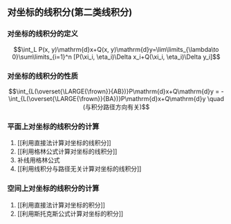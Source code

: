 ## 对坐标的线积分(第二类线积分)
### 对坐标的线积分的定义
$$\int_L P(x, y)\mathrm{d}x+Q(x, y)\mathrm{d}y=\lim\limits_{\lambda\to 0}\sum\limits_{i=1}^n [P(\xi_i, \eta_i)\Delta x_i+Q(\xi_i, \eta_i)\Delta y_i]$$
### 对坐标的线积分的性质
$$\int_{L(\overset{\LARGE{\frown}}{AB})}P\mathrm{d}x+Q\mathrm{d}y = -\int_{L(\overset{\LARGE{\frown}}{BA})}P\mathrm{d}x+Q\mathrm{d}y \quad (与积分路径方向有关)$$

### 平面上对坐标的线积分的计算
1. [[利用直接法计算对坐标的线积分]] 
2. [[利用格林公式计算对坐标的线积分]]
3. 补线用格林公式 
4. [[利用线积分与路径无关计算对坐标的线积分]]

### 空间上对坐标的线积分的计算
1. [[利用直接法计算对坐标的积分]]
2. [[利用斯托克斯公式计算对坐标的积分]]
